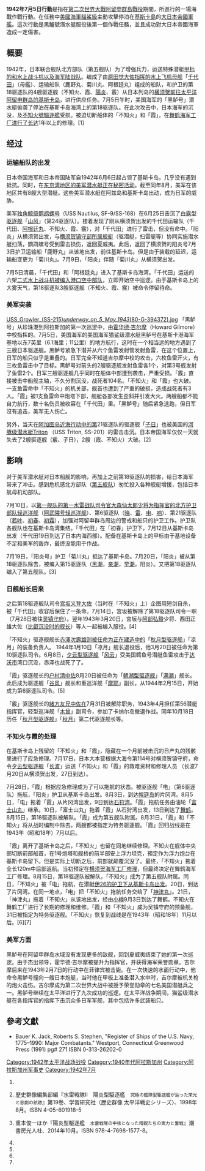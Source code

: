 **1942年7月5日行動**是指在[第二次世界大戰](https://zh.wikipedia.org/wiki/第二次世界大戰 "wikilink")[阿留申群島戰役](../Page/阿留申群島戰役.md "wikilink")期間，所進行的一場海戰作戰行動。在任務中[美國海軍](../Page/美國海軍.md "wikilink")[貓鯊級](../Page/貓鯊級潛艇.md "wikilink")主動攻擊停泊在[基斯卡島](../Page/基斯卡島.md "wikilink")的[大日本帝國軍艦](https://zh.wikipedia.org/wiki/大日本帝國 "wikilink")。這次行動是黑鱸號潛水艇服役後第一個作戰任務，並且成功對大日本帝國海軍造成一定傷害。

## 概要

1942年，日本联合舰队北方部队（第五舰队）为了增强兵力，运送特殊潜艇[甲标的和水上战斗机以及海军陆战队](https://zh.wikipedia.org/wiki/甲标的 "wikilink")。编成了由[原田觉大佐指挥的水上飞机母舰](https://zh.wikipedia.org/wiki/原田觉1 "wikilink")「[千代田](../Page/千代田號航空母艦.md "wikilink")」（母艦）、运输船队（鹿野丸、菊川丸、阿根廷丸）组成的船队，和护卫的第18驱逐队的4艘驱逐舰（不知火、霞、[陽炎](../Page/陽炎號驅逐艦.md "wikilink")、霰）从日本列岛的[横须贺前往太平洋阿留申群岛的基斯卡岛](../Page/橫須賀港.md "wikilink")，进行供应任务。7月5日午时，美国海军的「黑鲈号」潜水艇偷袭了停泊在基斯卡岛海湾上的第18驱逐队。在此次攻击中，日本海军的沉没，及[不知火號驅逐艦](../Page/不知火號驅逐艦.md "wikilink")受损。被迫切断船体的「不知火」和「霞」，在[舞鹤海军工厂进行了长达](../Page/舞鶴海軍工廠.md "wikilink")1年以上的修理。\[1\]

## 经过

### 运输船队的出发

日本帝国海军和日本帝国陆军自1942年6月6日起占领了基斯卡岛，几乎没有遇到抵抗。同时，在[东京湾地区的美军潜水艇正在秘密活动](../Page/東京灣.md "wikilink")。截至同年8月，美军在该地区共有8艘大型潜艇。这些美军潜水艇在阿兹岛和基斯卡岛出动，成为日军的威胁。

美军[独角鲸级鹦鹉螺号](https://zh.wikipedia.org/wiki/独角鲸级潜艇 "wikilink")（USS Nautilus, SF-9/SS-168）在6月25日击沉了[白露型驱逐舰](../Page/白露型驅逐艦.md "wikilink")「[山风](https://zh.wikipedia.org/wiki/山风号驱逐舰 "wikilink")」（第24驱逐队）。接着发现了刚从横须贺出发的千代田运输队（千代田、[阿根廷丸](../Page/飛鷹號航空母艦.md "wikilink")、不知火、霞、霰），对「千代田」进行了雷击，但没有命中。「阳炎」从横须贺出发，与[横须贺镇守部所属舰艇](../Page/橫須賀鎮守府.md "wikilink")（驱潜艇，扫雷艇等）协同实施潜水艇扫荡，鹦鹉螺号受到雷击损伤，返回夏威夷。此后，返回了横须贺的阳炎号7月3日护卫运输船「鹿野丸」从该地出发，前往基斯卡岛。但是由于装载的延迟，运输船变更为「菊川丸」。7月9日，「阳炎」伴随「菊川丸」从横须贺出发。

7月5日清晨，「千代田」和「阿根廷丸」进入了基斯卡岛海湾。「千代田」运送的六架[二式水上战斗机被编入港口空中部队](../Page/二式水上戰鬥機.md "wikilink")，立即开始空中巡逻。由于基斯卡岛上的大雾天气，第18驱逐队3艘驱逐舰（不知火、霞、霰）被命令停留待命。

### 美军突袭

[USS_Growler_(SS-215)_underway_on_5_May_1943_(80-G-394372).jpg](https://zh.wikipedia.org/wiki/File:USS_Growler_\(SS-215\)_underway_on_5_May_1943_\(80-G-394372\).jpg "fig:USS_Growler_(SS-215)_underway_on_5_May_1943_(80-G-394372).jpg") 「黑鲈号」从珍珠港到阿拉斯加的第一次巡逻中，由[霍华德·吉尔摩](https://zh.wikipedia.org/wiki/霍华德·吉尔摩 "wikilink")（Howard Gilmore）中校指挥的。7月5日，美国海军的美国海军猫鲨级潜水艇黑鲈号在基斯卡港海军基地以东7英里（6.1海里；11公里）的地方航行，这时在一个相当远的地方遇到了三艘日本驱逐舰。黑鲈号紧急下潜并从六个鱼雷发射管发射鱼雷，在这个位置上，日军的船只似乎是重叠的。日军完全不知道吉尔摩中校的攻击，六枚鱼雷开火，有三枚鱼雷击中了目标。黑鲈号对前头的2艘驱逐舰发射鱼雷各1个，对第3号舰发射了鱼雷2个。日军三艘驱逐舰几乎同时在船体中部遭到袭击，严重受损。「霰」直接被击中船舰主轴，不久分割沉没，战死者104名。「不知火」和「霞」也大破。一支鱼雷命中「不知火」的机关部，舰首也遭到了严重的破损，造成战死者有3人。「霞」被1支鱼雷命中炮塔下部，舰艇各部发生歪斜并引发大火。两艘船都不能自力航行，数十名伤员被收容在「千代田」里。「黑鲈号」随后紧急逃跑，但日军沒有追击，美军无人伤亡。

另外，当天在[阿加图岛近海行动中的第](https://zh.wikipedia.org/wiki/阿加圖島 "wikilink")21驱逐队的驱逐舰「[子日](../Page/初春型驅逐艦.md "wikilink")」也被美国的[河豚级潜水艇Triton](https://zh.wikipedia.org/wiki/河豚级潜水艇 "wikilink") （USS Triton, SS-201）的雷击击沉。日本帝国海军仅仅一天就失去了2艘驱逐舰（霰、子日），2艘（霞、不知火）大破。\[2\]

## 影响

对于美军潜水艇对日本船舰的影响，再加上之前第18驱逐队的损害，给日本海军带来了冲击。感到危机感北方部队（[第五舰队](https://zh.wikipedia.org/wiki/第五舰队 "wikilink")）匆忙投入各种舰艇增援，包括日本航母机动部队。

7月10日，以[第一舰队的第一水雷战队司令官](../Page/第1艦隊_\(日本海軍\).md "wikilink")[大森仙太郎少将为指挥官的北方护卫部队轻巡洋舰](https://zh.wikipedia.org/wiki/大森仙太郎 "wikilink")（[阿武隈号轻巡洋舰](../Page/阿武隈號輕巡洋艦.md "wikilink")）、第6驱逐队（[晓](../Page/曉號驅逐艦_\(吹雪型\).md "wikilink")、[雷](../Page/雷號驅逐艦_\(吹雪型\).md "wikilink")、[电](../Page/電號驅逐艦_\(吹雪型\).md "wikilink")、[响](../Page/響號驅逐艦.md "wikilink")）、第21驱逐队（[若叶](../Page/若葉號護衛艦.md "wikilink")、[初春](../Page/初春號驅逐艦.md "wikilink")、[初霜](../Page/初霜号驱逐舰_\(初春型\).md "wikilink")），加强对阿留申群岛周边的警戒和船只的护卫工作。护卫队各舰队也在基斯卡岛湾集结。「千代田」在「初春」护卫下，7月12日从基斯卡岛出发（千代田19日到达了日本内海西部）。配备在基斯卡岛上的甲标由于基地设备不足和美军的轰炸，最终没能用于作战。

7月19日，「阳炎号」护卫「菊川丸」抵达了基斯卡岛。7月20日，「阳炎」被从第18驱逐队除去，被编入第15驱逐队（[黑潮](../Page/黑潮号驱逐舰.md "wikilink")，[亲潮](../Page/亲潮号驱逐舰.md "wikilink")，[早潮](../Page/早潮号驱逐舰.md "wikilink")，阳炎）。又把第18驱逐队编入了第五舰队。\[3\]

### 日舰船长后来

之后第18驱逐舰队司令[宫坂义登大佐](https://zh.wikipedia.org/wiki/宫坂义登 "wikilink")（当时在「不知火」上）企图用短剑自杀，被「千代田」收容后保住了一条命。7月14日，宫坂被解除了第18驱逐队司令一职（7月28日被往[吴镇守府](../Page/吴镇守府.md "wikilink")）。翌年1943年3月20日，宫坂与[阿部弘毅](../Page/阿部弘毅.md "wikilink")少将、西田正雄大佐（[比叡沉没时的舰长](../Page/比叡號戰艦.md "wikilink")）等人一起被编入服役。\[4\]

「不知火」驱逐舰舰长[赤澤次壽雄则被任命为正在建造中的](https://zh.wikipedia.org/wiki/赤澤次壽雄 "wikilink")「[秋月型驱逐舰](../Page/秋月級驅逐艦.md "wikilink")」「凉月」的装备负责人。 1944年1月10日「凉月」舰长退役后，他3月20日被任命为第10驱逐队司令。6月8日，[夕云型驱逐舰](../Page/夕雲型驅逐艦.md "wikilink")「[风云](https://zh.wikipedia.org/wiki/风云号 "wikilink")」受美国鳕鱼号潜艇鱼雷攻击于[达沃市](../Page/达沃市.md "wikilink")湾口沉没，赤泽也战死了了。

「霞」驱逐舰长的[户村清中佐](https://zh.wikipedia.org/wiki/户村清 "wikilink")8月20日被任命为「[朝潮型驱逐舰](../Page/朝潮型驅逐艦.md "wikilink")」「[满潮](https://zh.wikipedia.org/wiki/满潮号 "wikilink")」舰长。此后成为驱逐舰「[谷风](../Page/谷风号驱逐舰.md "wikilink")」舰长和重巡洋舰「[摩耶](../Page/摩耶號重巡洋艦.md "wikilink")」副长，从1944年2月15日，开始成为第6驱逐队司令。\[5\]

「霰」驱逐舰长的[緒方友兄中佐在](https://zh.wikipedia.org/wiki/緒方友兄 "wikilink")7月31日被解除职务，1943年4月担任第56潜艇指挥官，轻型巡洋舰「[木曾](../Page/木曾號輕巡洋艦.md "wikilink")」副司令，参加了卡纳尔岛撤退作战。同年10月18日历任「[秋月型驱逐舰](../Page/秋月級驅逐艦.md "wikilink")」「[秋月](../Page/秋月號驅逐艦.md "wikilink")」第二代驱逐舰长等。

### 不知火与霞的处理

在基斯卡岛上残留的「不知火」和「霞」，隐藏在一个月前被击沉的日产丸的残骸里进行了应急修理。7月17日，日本大本营根据大海令第114号对横须贺镇守府，命令[夕云型驱逐舰](../Page/夕雲型驅逐艦.md "wikilink")「[长波](https://zh.wikipedia.org/wiki/长波号 "wikilink")」运送「不知火」和「霞」的救难资材和修理人员 （长波7月20日从横须贺出发，27日到达）。

7月28日，「霞」根据应急修理成为了可以拖航的状态。被驱逐舰「电」（第6驱逐队）拖航，「阳炎」护卫从基斯卡岛出发。8月3日，到达[幌筵岛](../Page/幌筵岛.md "wikilink")的片冈湾。8月5日，「电」拖着「霞」从片冈湾出发，9日到达[石狩湾](https://zh.wikipedia.org/wiki/石狩灣 "wikilink")。「霞」拖航任务由油轮「[富士山丸](https://zh.wikipedia.org/wiki/富士山丸 "wikilink")」继承。10日，「富士山丸」拖着「霞」从石狩湾出发，13日到达了[舞鹤](../Page/舞鶴鎮守府.md "wikilink")。 8月15日，第18驱逐队被解队。「霞」成为第五舰队附属。8月31日，「霞」和「不知火」将从战时编制中除去。两艘都被指定为特务驱逐舰。「霞」回归战线是在1943年（昭和18年）7月以后。

「霞」离开了基斯卡岛之后，「不知火」也留在同地继续修理。不知火在舰体中央部切断前部船首，在1号炮塔和舰桥的前半部安上浮力坦克，預定作为浮力炮台在基斯卡岛留下。但是实际上切断之后，前部就颠覆沉没了。最终，「不知火」拖着全长120m中后部返航。当初预定在[横须贺海军工厂修理](../Page/橫須賀海軍工廠.md "wikilink")，但最终决定在舞鹤海军工厂修理。8月15日，第18驱逐队被解队，「不知火」成为了第五舰队附属。同日，「不知火」被「电」拖航，在潜艇[伊26的护卫下从基斯卡岛出发](https://zh.wikipedia.org/wiki/伊26 "wikilink")。20日，到达了片冈湾。在同一地点，「电」把「不知火」拖航任务交给了「[神津丸](https://zh.wikipedia.org/wiki/神津丸号 "wikilink")」。21日，「神津丸」拖着「不知火」从该地出发，经由[小樽](../Page/小樽港.md "wikilink")9月3日到达了舞鹤。不知火在舞鹤工厂进行了长期的修理和维修。「霞」和「不知火」成为吴镇守府的预备舰，31日被指定为特务驱逐舰。「不知火」恢复到战线是在1943年（昭和18年）11月以后。\[6\]\[7\]

### 美军方面

黑鲈号在阿留申群岛水域没有发现更多的敌舰，回到夏威夷结束了她的第一次巡逻。由于杰出领导，霍华德·吉尔摩被提升为指挥官，并获得海军荣誉勋章。吉尔摩后来在1943年2月7日的行动中在菲律宾被击毙。在一次快速的水面行动中，他命令黑鲈号撞向一艘日本炮艇，当时他在甲板上准备潜入水中时，吉尔摩被机关枪的炮火击伤。吉尔摩成为第二次世界大战中被授予荣誉勋章的七名美国潜艇兵之一。黑鲈号继续在太平洋进行了九次成功的巡逻。在太平洋战争期间，猫鲨级潜水艇在各指挥官的指挥下击沉众多日军军舰，其中包括许多武装船只。

## 參考文獻

  - Bauer K. Jack, Roberts S. Stephen, "Register of Ships of the U.S. Navy, 1775–1990: Major Combatants." Westport, Connecticut Greenwood Press (1991) pg\# 271 ISBN 0-313-26202-0

[Category:1942年太平洋战场战役](https://zh.wikipedia.org/wiki/Category:1942年太平洋战场战役 "wikilink") [Category:1940年代阿拉斯加州](https://zh.wikipedia.org/wiki/Category:1940年代阿拉斯加州 "wikilink") [Category:阿拉斯加州军事史](https://zh.wikipedia.org/wiki/Category:阿拉斯加州军事史 "wikilink") [Category:1942年7月](https://zh.wikipedia.org/wiki/Category:1942年7月 "wikilink")

1.

2.  歴史群像編集部編『水雷戦隊II　陽炎型駆逐艦　<small>究極の艦隊型駆逐艦が辿った栄光と悲劇の航跡</small>』第19巻、学習研究社〈歴史群像 太平洋戦史シリーズ〉、1998年8月。ISBN 4-05-601918-5

3.  重本俊一ほか『陽炎型駆逐艦　<small>水雷戦隊の中核となった精鋭たちの実力と奮戦</small>』潮書房光人社、2014年10月。ISBN 978-4-7698-1577-8。

4.
5.
6.
7.